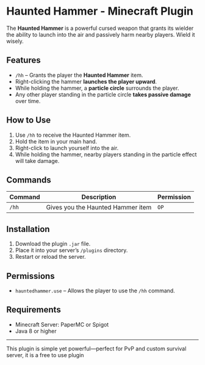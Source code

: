 # Haunted Hammer - Minecraft Plugin

The **Haunted Hammer** is a powerful cursed weapon that grants its wielder the ability to launch into the air and passively harm nearby players. Wield it wisely.

## Features

- `/hh` – Grants the player the **Haunted Hammer** item.
- Right-clicking the hammer **launches the player upward**.
- While holding the hammer, a **particle circle** surrounds the player.
- Any other player standing in the particle circle **takes passive damage** over time.

## How to Use

1. Use `/hh` to receive the Haunted Hammer item.
2. Hold the item in your main hand.
3. Right-click to launch yourself into the air.
4. While holding the hammer, nearby players standing in the particle effect will take damage.

## Commands

| Command | Description                        | Permission            |
|---------|------------------------------------|------------------------|
| `/hh`   | Gives you the Haunted Hammer item  | `OP`    |

## Installation

1. Download the plugin `.jar` file.
2. Place it into your server’s `/plugins` directory.
3. Restart or reload the server.

## Permissions

- `hauntedhammer.use` – Allows the player to use the `/hh` command.

## Requirements

- Minecraft Server: PaperMC or Spigot
- Java 8 or higher



---

This plugin is simple yet powerful—perfect for PvP and custom survival server, it is a free to use plugin

